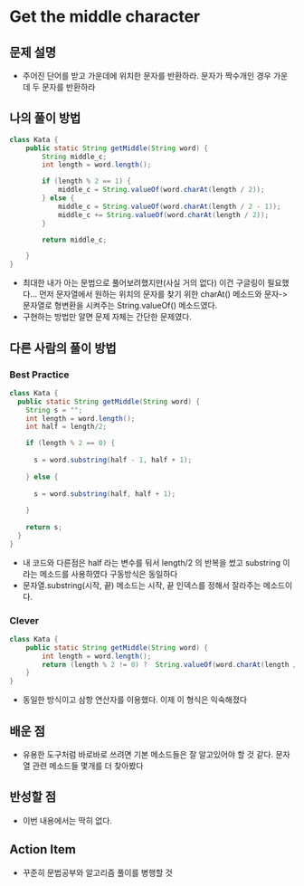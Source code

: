 # Get the middle character

## 문제 설명

*   주어진 단어를 받고 가운데에 위치한 문자를 반환하라. 문자가 짝수개인 경우 가운데 두 문자를 반환하라

## 나의 풀이 방법

```java
class Kata {
    public static String getMiddle(String word) {
        String middle_c;
        int length = word.length();

        if (length % 2 == 1) {
            middle_c = String.valueOf(word.charAt(length / 2));
        } else {
            middle_c = String.valueOf(word.charAt(length / 2 - 1));
            middle_c += String.valueOf(word.charAt(length / 2));
        }

        return middle_c;

    }
}
```

*   최대한 내가 아는 문법으로 풀어보려했지만(사실 거의 없다) 이건 구글링이 필요했다... 먼저 문자열에서 원하는 위치의 문자를 찾기 위한 charAt() 메소드와 문자->문자열로 형변환을 시켜주는 String.valueOf() 메소드였다.
*   구현하는 방법만 알면 문제 자체는 간단한 문제였다. 

## 다른 사람의 풀이 방법

### Best Practice

```java
class Kata {
  public static String getMiddle(String word) {
    String s = "";
    int length = word.length();
    int half = length/2;

    if (length % 2 == 0) {
      
      s = word.substring(half - 1, half + 1);
      
    } else {
      
      s = word.substring(half, half + 1);
    
    }
    
    return s;
  }
}
```

*  내 코드와 다른점은 half 라는 변수를 둬서 length/2 의 반복을 썼고 substring 이라는 메소드를 사용하였다 구동방식은 동일하다
*  문자열.substring(시작, 끝) 메소드는 시작, 끝 인덱스를 정해서 잘라주는 메소드이다. 

### Clever

```java
class Kata {
    public static String getMiddle(String word) {
        int length = word.length();
        return (length % 2 != 0) ?  String.valueOf(word.charAt(length / 2)) : word.substring(length / 2 - 1, length / 2 + 1);
    }
}
```

*   동일한 방식이고 삼항 연산자를 이용했다. 이제 이 형식은 익숙해졌다

## 배운 점

*  유용한 도구처럼 바로바로 쓰려면 기본 메소드들은 잘 알고있어야 할 것 같다. 문자열 관련 메소드들 몇개를 더 찾아봤다

## 반성할 점

*  이번 내용에서는 딱히 없다.

## Action Item

*   꾸준히 문법공부와 알고리즘 풀이를 병행할 것
